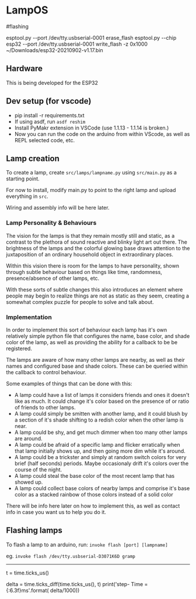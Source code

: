 # LampOS



#flashing

esptool.py --port /dev/tty.usbserial-0001 erase_flash
esptool.py --chip esp32 --port /dev/tty.usbserial-0001 write_flash -z 0x1000 ~/Downloads/esp32-20210902-v1.17.bin

## Hardware

This is being developed for the ESP32

## Dev setup (for vscode)

- pip install -r requirements.txt
- If using asdf, run `asdf reshim`
- Install PyMakr extension in VSCode (use 1.1.13 - 1.1.14 is broken.)
- Now you can run the code on the arduino from within VScode, as well as REPL selected code, etc.


## Lamp creation

To create a lamp, create `src/lamps/lampname.py` using `src/main.py` as a starting point.

For now to install, modify main.py to point to the right lamp and upload everything in `src`.

Wiring and assembly info will be here later.

### Lamp Personality & Behaviours

The vision for the lamps is that they remain mostly still and static, as a contrast to the plethora of sound reactive and blinky light art out there. The brightness of the lamps and the colorful glowing base draws attention to the juxtaposition of an ordinary household object in extraordinary places.

Within this vision there is room for the lamps to have personality, shown through subtle behaviour based on things like time, randomness, presence/absence of other lamps, etc.

With these sorts of subtle changes this also introduces an element where people may begin to realize things are not as static as they seem, creating a somewhat complex puzzle for people to solve and talk about.

### Implementation  

In order to implement this sort of behaviour each lamp has it's own relatively simple python file that configures the name, base color, and shade color of the lamp, as well as providing the ability for a callback to be be registered.

The lamps are aware of how many other lamps are nearby, as well as their names and configured base and shade colors. These can be queried within the callback to control behaviour.

Some examples of things that can be done with this:

  - A lamp could have a list of lamps it considers friends and ones it doesn't like as much. It could change it's color based on the presence of or ratio of friends to other lamps.
  - A lamp could simply be smitten with another lamp, and it could blush by a section of it's shade shifting to a redish color when the other lamp is near.
  - A lamp could be shy, and get much dimmer when too many other lamps are around.
  - A lamp could be afraid of a specific lamp and flicker erratically when that lamp initially shows up, and then going more dim while it's around.
  - A lamp could be a trickster and simply at random switch colors for very brief (half seconds) periods. Maybe occasionaly drift it's colors over the course of the night.
  - A lamp could steal the base color of the most recent lamp that has showed up.
  - A lamp could collect base colors of nearby lamps and comprise it's base color as a stacked rainbow of those colors instead of a solid color

There will be info here later on how to implement this, as well as contact info in case you want us to help you do it.


## Flashing lamps

To flash a lamp to an arduino, run: `invoke flash [port] [lampname]`

eg. `invoke flash /dev/tty.usbserial-D3071K6D gramp`




---
t = time.ticks_us()

delta = time.ticks_diff(time.ticks_us(), t)
print('step- Time = {:6.3f}ms'.format( delta/1000))  
